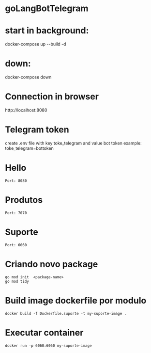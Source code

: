 # goLangBotTelegram

# start in background:
docker-compose up --build -d 

# down:
docker-compose down

# Connection in browser
http://localhost:8080

# Telegram token 

create .env file with key toke_telegram and value bot token
example: toke_telegram=bottoken

# Hello
    Port: 8080

# Produtos
    Port: 7070

# Suporte
    Port: 6060

# Criando novo package
    go mod init  <package-name>
    go mod tidy

# Build image dockerfile por modulo
    docker build -f Dockerfile.suporte -t my-suporte-image .

# Executar container
    docker run -p 6060:6060 my-suporte-image